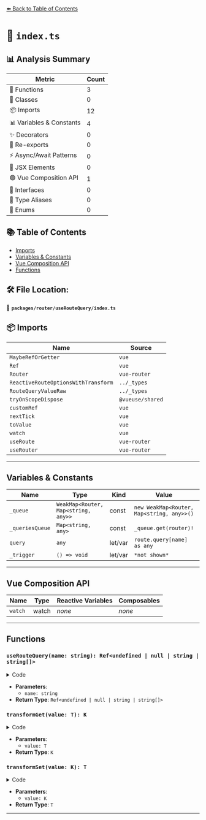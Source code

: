 [⬅️ Back to Table of Contents](../../../index.md)

# 📄 `index.ts`

## 📊 Analysis Summary

| Metric | Count |
|--------|-------|
| 🔧 Functions | 3 |
| 🧱 Classes | 0 |
| 📦 Imports | 12 |
| 📊 Variables & Constants | 4 |
| ✨ Decorators | 0 |
| 🔄 Re-exports | 0 |
| ⚡ Async/Await Patterns | 0 |
| 💠 JSX Elements | 0 |
| 🟢 Vue Composition API | 1 |
| 📐 Interfaces | 0 |
| 📑 Type Aliases | 0 |
| 🎯 Enums | 0 |

## 📚 Table of Contents

- [Imports](#imports)
- [Variables & Constants](#variables-constants)
- [Vue Composition API](#vue-composition-api)
- [Functions](#functions)

## 🛠️ File Location:
📂 **`packages/router/useRouteQuery/index.ts`**

## 📦 Imports

| Name | Source |
|------|--------|
| `MaybeRefOrGetter` | `vue` |
| `Ref` | `vue` |
| `Router` | `vue-router` |
| `ReactiveRouteOptionsWithTransform` | `../_types` |
| `RouteQueryValueRaw` | `../_types` |
| `tryOnScopeDispose` | `@vueuse/shared` |
| `customRef` | `vue` |
| `nextTick` | `vue` |
| `toValue` | `vue` |
| `watch` | `vue` |
| `useRoute` | `vue-router` |
| `useRouter` | `vue-router` |


---

## Variables & Constants

| Name | Type | Kind | Value | Exported |
|------|------|------|-------|----------|
| `_queue` | `WeakMap<Router, Map<string, any>>` | const | `new WeakMap<Router, Map<string, any>>()` | ✗ |
| `_queriesQueue` | `Map<string, any>` | const | `_queue.get(router)!` | ✗ |
| `query` | `any` | let/var | `route.query[name] as any` | ✗ |
| `_trigger` | `() => void` | let/var | `*not shown*` | ✗ |


---

## Vue Composition API

| Name | Type | Reactive Variables | Composables |
|------|------|-------------------|-------------|
| `watch` | watch | *none* | *none* |


---

## Functions

### `useRouteQuery(name: string): Ref<undefined | null | string | string[]>`

<details><summary>Code</summary>

```ts
export function useRouteQuery(
  name: string
): Ref<undefined | null | string | string[]>
```
</details>

- **Parameters**:
  - `name: string`
- **Return Type**: `Ref<undefined | null | string | string[]>`
### `transformGet(value: T): K`

<details><summary>Code</summary>

```ts
(value: T) => value as unknown as K
```
</details>

- **Parameters**:
  - `value: T`
- **Return Type**: `K`
### `transformSet(value: K): T`

<details><summary>Code</summary>

```ts
(value: K) => value as unknown as T
```
</details>

- **Parameters**:
  - `value: K`
- **Return Type**: `T`

---